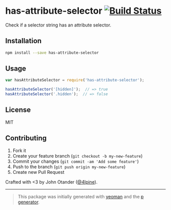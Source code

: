 # has-attribute-selector [![Build Status](https://secure.travis-ci.org/cssstats/has-attribute-selector.png?branch=master)](https://travis-ci.org/cssstats/has-attribute-selector)

Check if a selector string has an attribute selector.

## Installation

```bash
npm install --save has-attribute-selector
```

## Usage

```javascript
var hasAttributeSelector = require('has-attribute-selector');

hasAttributeSelector('[hidden]');  // => true
hasAttributeSelector('.hidden');  // => false
```

## License

MIT

## Contributing

1. Fork it
2. Create your feature branch (`git checkout -b my-new-feature`)
3. Commit your changes (`git commit -am 'Add some feature'`)
4. Push to the branch (`git push origin my-new-feature`)
5. Create new Pull Request

Crafted with <3 by John Otander ([@4lpine](https://twitter.com/4lpine)).

***

> This package was initially generated with [yeoman](http://yeoman.io) and the [p generator](https://github.com/johnotander/generator-p.git).
